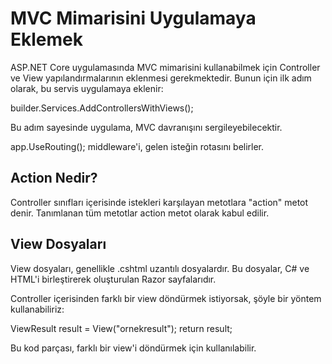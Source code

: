# MVC Mimarisini Uygulamaya Eklemek

ASP.NET Core uygulamasında MVC mimarisini kullanabilmek için Controller ve View yapılandırmalarının eklenmesi gerekmektedir. Bunun için ilk adım olarak, bu servis uygulamaya eklenir:

builder.Services.AddControllersWithViews();

Bu adım sayesinde uygulama, MVC davranışını sergileyebilecektir.

app.UseRouting(); middleware'i, gelen isteğin rotasını belirler.

## Action Nedir?

Controller sınıfları içerisinde istekleri karşılayan metotlara "action" metot denir. Tanımlanan tüm metotlar action metot olarak kabul edilir.

## View Dosyaları

View dosyaları, genellikle .cshtml uzantılı dosyalardır. Bu dosyalar, C# ve HTML'i birleştirerek oluşturulan Razor sayfalarıdır.

Controller içerisinden farklı bir view döndürmek istiyorsak, şöyle bir yöntem kullanabiliriz:

ViewResult result = View("ornekresult");
return result;

Bu kod parçası, farklı bir view'i döndürmek için kullanılabilir.